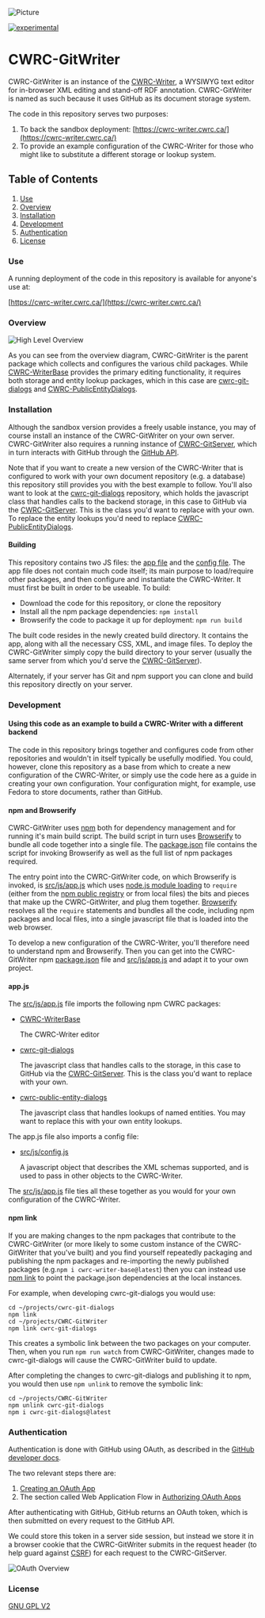 ![Picture](http://cwrc.ca/logos/CWRC_logos_2016_versions/CWRCLogo-Horz-FullColour.png)

[![experimental](http://badges.github.io/stability-badges/dist/experimental.svg)](http://github.com/badges/stability-badges)

# CWRC-GitWriter

CWRC-GitWriter is an instance of the [CWRC-Writer](http://cwrc.ca/Documentation/project-editor/#DITA_Files-Various_Applications/CWRC-Writer/Embed_Ref_Splash.html), a WYSIWYG text editor for in-browser XML editing and stand-off RDF annotation. CWRC-GitWriter is named as such because it uses GitHub as its document storage system.

The code in this repository serves two purposes:

1.  To back the sandbox deployment: [https://cwrc-writer.cwrc.ca/](https://cwrc-writer.cwrc.ca/)
2.  To provide an example configuration of the CWRC-Writer for those who might like to substitute a different storage or lookup system.

## Table of Contents

1. [Use](#use)
1. [Overview](#overview)
1. [Installation](#installation)
1. [Development](#development)
1. [Authentication](#authentication)
1. [License](#license)

### Use

A running deployment of the code in this repository is available for anyone's use at:

[https://cwrc-writer.cwrc.ca/](https://cwrc-writer.cwrc.ca/)

### Overview

![High Level Overview](/docs/images/cwrc-gitwriter-overview.svg)

As you can see from the overview diagram, CWRC-GitWriter is the parent package which collects and configures the various child packages. While [CWRC-WriterBase](https://github.com/cwrc/CWRC-WriterBase) provides the primary editing functionality, it requires both storage and entity lookup packages, which in this case are [cwrc-git-dialogs](https://github.com/cwrc/cwrc-git-dialogs) and [CWRC-PublicEntityDialogs](https://github.com/cwrc/CWRC-PublicEntityDialogs).

### Installation

Although the sandbox version provides a freely usable instance, you may of course install an instance of the CWRC-GitWriter on your own server.  CWRC-GitWriter also requires a running instance of [CWRC-GitServer](https://github.com/cwrc/CWRC-GitServer), which in turn interacts with GitHub through the [GitHub API](https://developer.github.com/v3/).

Note that if you want to create a new version of the CWRC-Writer that is configured to work with your own document repository (e.g. a database) this repository still provides you with the best example to follow.  You'll also want to look at the [cwrc-git-dialogs](https://github.com/cwrc/cwrc-git-dialogs) repository, which holds the javascript class that handles calls to the backend storage, in this case to GitHub via the [CWRC-GitServer](https://github.com/cwrc/CWRC-GitServer).  This is the class you'd want to replace with your own. To replace the entity lookups you'd need to replace [CWRC-PublicEntityDialogs](https://github.com/cwrc/CWRC-PublicEntityDialogs).

#### Building

This repository contains two JS files: the [app file](src/js/app.js) and the [config file](src/js/config.js). The app file does not contain much code itself; its main purpose to load/require other packages, and then configure and instantiate the CWRC-Writer. It must first be built in order to be useable. To build:

- Download the code for this repository, or clone the repository
- Install all the npm package dependencies: `npm install`
- Browserify the code to package it up for deployment: `npm run build`

The built code resides in the newly created build directory. It contains the app, along with all the necessary CSS, XML, and image files. To deploy the CWRC-GitWriter simply copy the build directory to your server (usually the same server from which you'd serve the [CWRC-GitServer](https://github.com/cwrc/CWRC-GitServer)).

Alternately, if your server has Git and npm support you can clone and build this repository directly on your server.

### Development
#### Using this code as an example to build a CWRC-Writer with a different backend

The code in this repository brings together and configures code from other repositories and wouldn't in itself typically be usefully modified. You could, however, clone this repository as a base from which to create a new configuration of the CWRC-Writer, or simply use the code here as a guide in creating your own configuration. Your configuration might, for example, use Fedora to store documents, rather than GitHub.

#### npm and Browserify

CWRC-GitWriter uses [npm](https://www.npmjs.com) both for dependency management and for running it's main build script. The build script in turn uses [Browserify](https://browserify.org) to bundle all code together into a single file. The [package.json](package.json) file contains the script for invoking Browserify as well as the full list of npm packages required.

The entry point into the CWRC-GitWriter code, on which Browserify is invoked, is [src/js/app.js](src/js/app.js) which uses [node.js module loading](https://nodejs.org/api/modules.html) to `require` (either from the [npm public registry](https://www.npmjs.com) or from local files) the bits and pieces that make up the CWRC-GitWriter, and plug them together.  [Browserify](https://browserify.org) resolves all the `require` statements and bundles all the code, including npm packages and local files, into a single javascript file that is loaded into the web browser.

To develop a new configuration of the CWRC-Writer, you'll therefore need to understand npm and Browserify.  Then you can get into the CWRC-GitWriter npm [package.json](package.json) file and [src/js/app.js](src/js/app.js) and adapt it to your own project.

#### app.js

The [src/js/app.js](src/js/app.js) file imports the following npm CWRC packages:

* [CWRC-WriterBase](https://www.npmjs.com/package/cwrc-writer-base)

   The CWRC-Writer editor

* [cwrc-git-dialogs](https://www.npmjs.com/package/cwrc-git-dialogs)

   The javascript class that handles calls to the storage, in this case to GitHub via the [CWRC-GitServer](https://github.com/cwrc/CWRC-GitServer). This is the class you'd want to replace with your own.

* [cwrc-public-entity-dialogs](https://www.npmjs.com/package/cwrc-public-entity-dialogs)
   
   The javascript class that handles lookups of named entities. You may want to replace this with your own entity lookups.

The app.js file also imports a config file:

* [src/js/config.js](src/js/config.js)
   
   A javascript object that describes the XML schemas supported, and is used to pass in other objects to the CWRC-Writer.

The [src/js/app.js](src/js/app.js) file ties all these together as you would for your own configuration of the CWRC-Writer.

#### npm link

If you are making changes to the npm packages that contribute to the CWRC-GitWriter (or more likely to some custom instance of the CWRC-GitWriter that you've built) and you find yourself repeatedly packaging and publishing the npm packages and re-importing the newly published packages (e.g.`npm i cwrc-writer-base@latest`) then you can instead use [npm link](https://docs.npmjs.com/cli/link) to point the package.json dependencies at the local instances.

For example, when developing cwrc-git-dialogs you would use:
```
cd ~/projects/cwrc-git-dialogs
npm link
cd ~/projects/CWRC-GitWriter
npm link cwrc-git-dialogs
```
This creates a symbolic link between the two packages on your computer. Then, when you run `npm run watch` from CWRC-GitWriter, changes made to cwrc-git-dialogs will cause the CWRC-GitWriter build to update.

After completing the changes to cwrc-git-dialogs and publishing it to npm, you would then use `npm unlink` to remove the symbolic link:
```
cd ~/projects/CWRC-GitWriter
npm unlink cwrc-git-dialogs
npm i cwrc-git-dialogs@latest
```

### Authentication

Authentication is done with GitHub using OAuth, as described in the [GitHub developer docs](https://developer.github.com/apps/building-oauth-apps/).
 
The two relevant steps there are:
1. [Creating an OAuth App](https://developer.github.com/apps/building-oauth-apps/creating-an-oauth-app/)
2. The section called Web Application Flow in [Authorizing OAuth Apps](https://developer.github.com/apps/building-oauth-apps/authorizing-oauth-apps/#web-application-flow)

After authenticating with GitHub, GitHub returns an OAuth token, which is then submitted on every request to the GitHub API.

We could store this token in a server side session, but instead we store it in a browser cookie that the CWRC-GitWriter submits in the request header (to help guard against [CSRF](https://en.wikipedia.org/wiki/Cross-site_request_forgery)) for each request to the CWRC-GitServer.

![OAuth Overview](/docs/images/oauth.svg)

### License

[GNU GPL V2](LICENSE)
